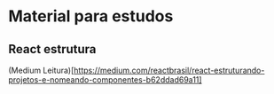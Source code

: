 # Material para estudos

## React estrutura

(Medium Leitura)[https://medium.com/reactbrasil/react-estruturando-projetos-e-nomeando-componentes-b62ddad69a11]

